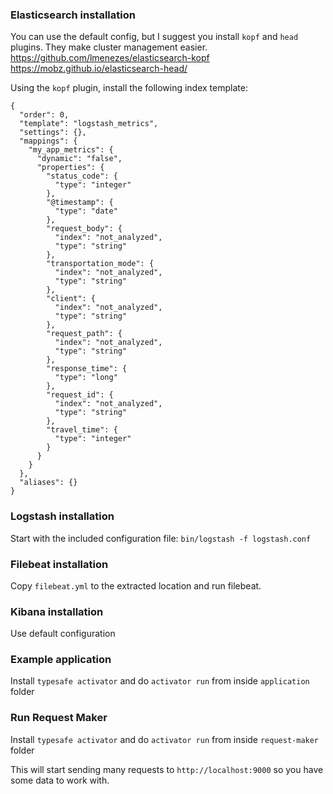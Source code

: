 ### Elasticsearch installation

You can use the default config, but I suggest you install `kopf` and `head` plugins. They make cluster management easier.
https://github.com/lmenezes/elasticsearch-kopf
https://mobz.github.io/elasticsearch-head/

Using the `kopf` plugin, install the following index template:
```
{
  "order": 0,
  "template": "logstash_metrics",
  "settings": {},
  "mappings": {
    "my_app_metrics": {
      "dynamic": "false",
      "properties": {
        "status_code": {
          "type": "integer"
        },
        "@timestamp": {
          "type": "date"
        },
        "request_body": {
          "index": "not_analyzed",
          "type": "string"
        },
        "transportation_mode": {
          "index": "not_analyzed",
          "type": "string"
        },
        "client": {
          "index": "not_analyzed",
          "type": "string"
        },
        "request_path": {
          "index": "not_analyzed",
          "type": "string"
        },
        "response_time": {
          "type": "long"
        },
        "request_id": {
          "index": "not_analyzed",
          "type": "string"
        },
        "travel_time": {
          "type": "integer"
        }
      }
    }
  },
  "aliases": {}
}
```

### Logstash installation

Start with the included configuration file:
`bin/logstash -f logstash.conf`

### Filebeat installation

Copy `filebeat.yml` to the extracted location and run filebeat.

### Kibana installation

Use default configuration

### Example application

Install `typesafe activator` and do `activator run` from inside `application` folder

### Run Request Maker

Install `typesafe activator` and do `activator run` from inside `request-maker` folder

This will start sending many requests to `http://localhost:9000` so you have some data to work with.
